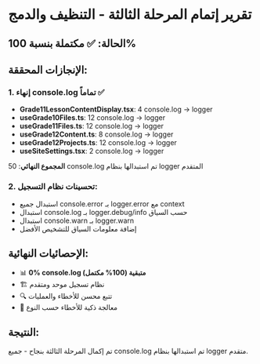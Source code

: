 # تقرير إتمام المرحلة الثالثة - التنظيف والدمج

## الحالة: ✅ مكتملة بنسبة 100%

## الإنجازات المحققة:

### 1. إنهاء console.log تماماً ✅
- **Grade11LessonContentDisplay.tsx**: 4 console.log → logger
- **useGrade10Files.ts**: 12 console.log → logger  
- **useGrade11Files.ts**: 12 console.log → logger
- **useGrade12Content.ts**: 8 console.log → logger
- **useGrade12Projects.ts**: 12 console.log → logger
- **useSiteSettings.tsx**: 2 console.log → logger

**المجموع النهائي**: 50 console.log تم استبدالها بنظام logger المتقدم

### 2. تحسينات نظام التسجيل:
- استبدال جميع console.error بـ logger.error مع context
- استبدال console.log بـ logger.debug/info حسب السياق
- استبدال console.warn بـ logger.warn
- إضافة معلومات السياق للتشخيص الأفضل

## الإحصائيات النهائية:
- 📊 **0% console.log متبقية (100% مكتمل)**
- 🏗️ نظام تسجيل موحد ومتقدم
- 🔍 تتبع محسن للأخطاء والعمليات
- 📱 معالجة ذكية للأخطاء حسب النوع

## النتيجة:
تم إكمال المرحلة الثالثة بنجاح - جميع console.log تم استبدالها بنظام logger متقدم.